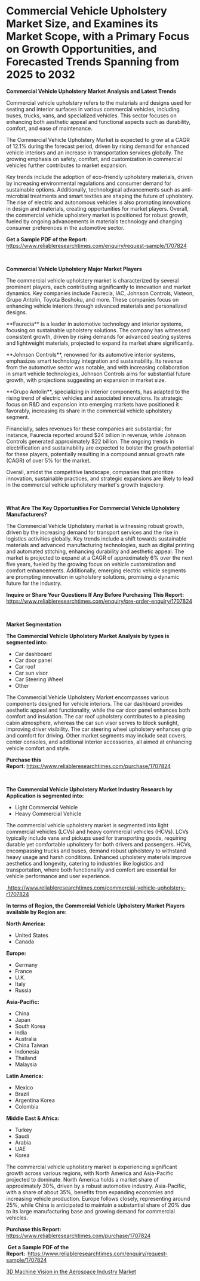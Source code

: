 <p><h1>Commercial Vehicle Upholstery Market Size, and Examines its Market Scope, with a Primary Focus on Growth Opportunities, and Forecasted Trends Spanning from 2025 to 2032</h1></p><p><strong>Commercial Vehicle Upholstery Market Analysis and Latest Trends</strong></p>
<p><p>Commercial vehicle upholstery refers to the materials and designs used for seating and interior surfaces in various commercial vehicles, including buses, trucks, vans, and specialized vehicles. This sector focuses on enhancing both aesthetic appeal and functional aspects such as durability, comfort, and ease of maintenance. </p><p>The Commercial Vehicle Upholstery Market is expected to grow at a CAGR of 12.1% during the forecast period, driven by rising demand for enhanced vehicle interiors and an increase in transportation services globally. The growing emphasis on safety, comfort, and customization in commercial vehicles further contributes to market expansion. </p><p>Key trends include the adoption of eco-friendly upholstery materials, driven by increasing environmental regulations and consumer demand for sustainable options. Additionally, technological advancements such as anti-microbial treatments and smart textiles are shaping the future of upholstery. The rise of electric and autonomous vehicles is also prompting innovations in design and materials, creating opportunities for market players. Overall, the commercial vehicle upholstery market is positioned for robust growth, fueled by ongoing advancements in materials technology and changing consumer preferences in the automotive sector.</p></p>
<p><strong>Get a Sample PDF of the Report:&nbsp;</strong> <a href="https://www.reliableresearchtimes.com/enquiry/request-sample/1707824?utm_campaign=3315&utm_medium=2&utm_source=Github&utm_content=ia&utm_term=25032025&utm_id=commercial-vehicle-upholstery">https://www.reliableresearchtimes.com/enquiry/request-sample/1707824</a></p>
<p>&nbsp;</p>
<p><strong>Commercial Vehicle Upholstery Major Market Players</strong></p>
<p><p>The commercial vehicle upholstery market is characterized by several prominent players, each contributing significantly to innovation and market dynamics. Key companies include Faurecia, IAC, Johnson Controls, Visteon, Grupo Antolin, Toyota Boshoku, and more. These companies focus on enhancing vehicle interiors through advanced materials and personalized designs.</p><p>**Faurecia** is a leader in automotive technology and interior systems, focusing on sustainable upholstery solutions. The company has witnessed consistent growth, driven by rising demands for advanced seating systems and lightweight materials, projected to expand its market share significantly.</p><p>**Johnson Controls**, renowned for its automotive interior systems, emphasizes smart technology integration and sustainability. Its revenue from the automotive sector was notable, and with increasing collaboration in smart vehicle technologies, Johnson Controls aims for substantial future growth, with projections suggesting an expansion in market size.</p><p>**Grupo Antolin**, specializing in interior components, has adapted to the rising trend of electric vehicles and associated innovations. Its strategic focus on R&D and expansion into emerging markets have positioned it favorably, increasing its share in the commercial vehicle upholstery segment.</p><p>Financially, sales revenues for these companies are substantial; for instance, Faurecia reported around $24 billion in revenue, while Johnson Controls generated approximately $22 billion. The ongoing trends in electrification and sustainability are expected to bolster the growth potential for these players, potentially resulting in a compound annual growth rate (CAGR) of over 5% for the market.</p><p>Overall, amidst the competitive landscape, companies that prioritize innovation, sustainable practices, and strategic expansions are likely to lead in the commercial vehicle upholstery market's growth trajectory.</p></p>
<p>&nbsp;</p>
<p><strong>What Are The Key Opportunities For Commercial Vehicle Upholstery Manufacturers?</strong></p>
<p><p>The Commercial Vehicle Upholstery market is witnessing robust growth, driven by the increasing demand for transport services and the rise in logistics activities globally. Key trends include a shift towards sustainable materials and advanced manufacturing technologies, such as digital printing and automated stitching, enhancing durability and aesthetic appeal. The market is projected to expand at a CAGR of approximately 6% over the next five years, fueled by the growing focus on vehicle customization and comfort enhancements. Additionally, emerging electric vehicle segments are prompting innovation in upholstery solutions, promising a dynamic future for the industry.</p></p>
<p><strong>Inquire or Share Your Questions If Any Before Purchasing This Report:</strong> <a href="https://www.reliableresearchtimes.com/enquiry/pre-order-enquiry/1707824?utm_campaign=3315&utm_medium=2&utm_source=Github&utm_content=ia&utm_term=25032025&utm_id=commercial-vehicle-upholstery">https://www.reliableresearchtimes.com/enquiry/pre-order-enquiry/1707824</a></p>
<p>&nbsp;</p>
<p><strong>Market Segmentation</strong></p>
<p><strong>The Commercial Vehicle Upholstery Market Analysis by types is segmented into:</strong></p>
<p><ul><li>Car dashboard</li><li>Car door panel</li><li>Car roof</li><li>Car sun visor</li><li>Car Steering Wheel</li><li>Other</li></ul></p>
<p><p>The Commercial Vehicle Upholstery Market encompasses various components designed for vehicle interiors. The car dashboard provides aesthetic appeal and functionality, while the car door panel enhances both comfort and insulation. The car roof upholstery contributes to a pleasing cabin atmosphere, whereas the car sun visor serves to block sunlight, improving driver visibility. The car steering wheel upholstery enhances grip and comfort for driving. Other market segments may include seat covers, center consoles, and additional interior accessories, all aimed at enhancing vehicle comfort and style.</p></p>
<p><strong>Purchase this Report:&nbsp;</strong><a href="https://www.reliableresearchtimes.com/purchase/1707824?utm_campaign=3315&utm_medium=2&utm_source=Github&utm_content=ia&utm_term=25032025&utm_id=commercial-vehicle-upholstery">https://www.reliableresearchtimes.com/purchase/1707824</a></p>
<p>&nbsp;</p>
<p><strong>The Commercial Vehicle Upholstery Market Industry Research by Application is segmented into:</strong></p>
<p><ul><li>Light Commercial Vehicle</li><li>Heavy Commercial Vehicle</li></ul></p>
<p><p>The commercial vehicle upholstery market is segmented into light commercial vehicles (LCVs) and heavy commercial vehicles (HCVs). LCVs typically include vans and pickups used for transporting goods, requiring durable yet comfortable upholstery for both drivers and passengers. HCVs, encompassing trucks and buses, demand robust upholstery to withstand heavy usage and harsh conditions. Enhanced upholstery materials improve aesthetics and longevity, catering to industries like logistics and transportation, where both functionality and comfort are essential for vehicle performance and user experience.</p></p>
<p><a href="https://www.reliableresearchtimes.com/commercial-vehicle-upholstery-r1707824?utm_campaign=3315&utm_medium=2&utm_source=Github&utm_content=ia&utm_term=25032025&utm_id=commercial-vehicle-upholstery">&nbsp;https://www.reliableresearchtimes.com/commercial-vehicle-upholstery-r1707824</a></p>
<p><strong>In terms of Region, the Commercial Vehicle Upholstery Market Players available by Region are:</strong></p>
<p>
    <p> <strong> North America: </strong>
        <ul>
            <li>United States</li>
            <li>Canada</li>
        </ul>
        </p> 
    <p> <strong> Europe: </strong>
        <ul>
            <li>Germany</li>
            <li>France</li>
            <li>U.K.</li>
            <li>Italy</li>
            <li>Russia</li>
        </ul>
        </p> 
    <p> <strong> Asia-Pacific: </strong>
        <ul>
            <li>China</li>
            <li>Japan</li>
            <li>South Korea</li>
            <li>India</li>
            <li>Australia</li>
            <li>China Taiwan</li>
            <li>Indonesia</li>
            <li>Thailand</li>
            <li>Malaysia</li>
        </ul>
        </p> 
    <p> <strong> Latin America: </strong>
        <ul>
            <li>Mexico</li>
            <li>Brazil</li>
            <li>Argentina Korea</li>
            <li>Colombia</li>
        </ul>
        </p> 
    <p> <strong> Middle East & Africa: </strong>
        <ul>
            <li>Turkey</li>
            <li>Saudi</li>
            <li>Arabia</li>
            <li>UAE</li>
            <li>Korea</li>
        </ul>
    </p>
    </p>
<p><p>The commercial vehicle upholstery market is experiencing significant growth across various regions, with North America and Asia-Pacific projected to dominate. North America holds a market share of approximately 30%, driven by a robust automotive industry. Asia-Pacific, with a share of about 35%, benefits from expanding economies and increasing vehicle production. Europe follows closely, representing around 25%, while China is anticipated to maintain a substantial share of 20% due to its large manufacturing base and growing demand for commercial vehicles.</p></p>
<p><strong>Purchase this Report: </strong><a href="https://www.reliableresearchtimes.com/purchase/1707824?utm_campaign=3315&utm_medium=2&utm_source=Github&utm_content=ia&utm_term=25032025&utm_id=commercial-vehicle-upholstery">https://www.reliableresearchtimes.com/purchase/1707824</a></p>
<p>&nbsp;<strong>Get a Sample PDF of the Report:&nbsp;&nbsp;</strong><a href="https://www.reliableresearchtimes.com/enquiry/request-sample/1707824?utm_campaign=3315&utm_medium=2&utm_source=Github&utm_content=ia&utm_term=25032025&utm_id=commercial-vehicle-upholstery">https://www.reliableresearchtimes.com/enquiry/request-sample/1707824</a></p>
<p><strong></strong></p>
<p><p><a href="https://github.com/kolffmaris58/Market-Research-Report-List-1/blob/main/3d-machine-vision-in-the-aerospace-industry-market.md?utm_campaign=3315&utm_medium=2&utm_source=Github&utm_content=ia&utm_term=25032025&utm_id=commercial-vehicle-upholstery">3D Machine Vision in the Aerospace Industry Market</a></p></p>
